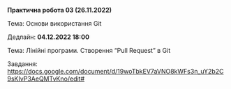 <b>Практична робота 03 (26.11.2022)</b>

Тема: Основи використання Git

Дедлайн: <b>04.12.2022 18:00</b>

Тема: Лінійні програми. Створення “Pull Request” в Git

Завдання: https://docs.google.com/document/d/19woTbkEV7aVNO8kWFs3n_uY2b2C9sKIvP3AeQMTvKno/edit#
